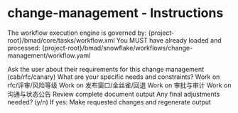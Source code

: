 # change-management - Instructions

<critical>The workflow execution engine is governed by: {project-root}/bmad/core/tasks/workflow.xml</critical>
<critical>You MUST have already loaded and processed: {project-root}/bmad/snowflake/workflows/change-management/workflow.yaml</critical>

<workflow>

<step n="1" goal="Understand Requirements">
<action>Ask the user about their requirements for this change management (cab/rfc/canary)</action>
<ask>What are your specific needs and constraints?</ask>
</step>

<step n="2" goal="RFC/评审/风险等级">
<action>Work on rfc/评审/风险等级</action>
<template-output section="rfc"/>
</step>

<step n="3" goal="发布窗口/金丝雀/回退">
<action>Work on 发布窗口/金丝雀/回退</action>
<template-output section="release"/>
</step>

<step n="4" goal="审批与审计">
<action>Work on 审批与审计</action>
<template-output section="approvals"/>
</step>

<step n="5" goal="沟通与状态公告">
<action>Work on 沟通与状态公告</action>
<template-output section="comms"/>
</step>

<step n="6" goal="Review and Finalize">
<action>Review complete document output</action>
<ask>Any final adjustments needed? (y/n)</ask>
<check>If yes:</check>
  <action>Make requested changes and regenerate output</action>
</step>

</workflow>
